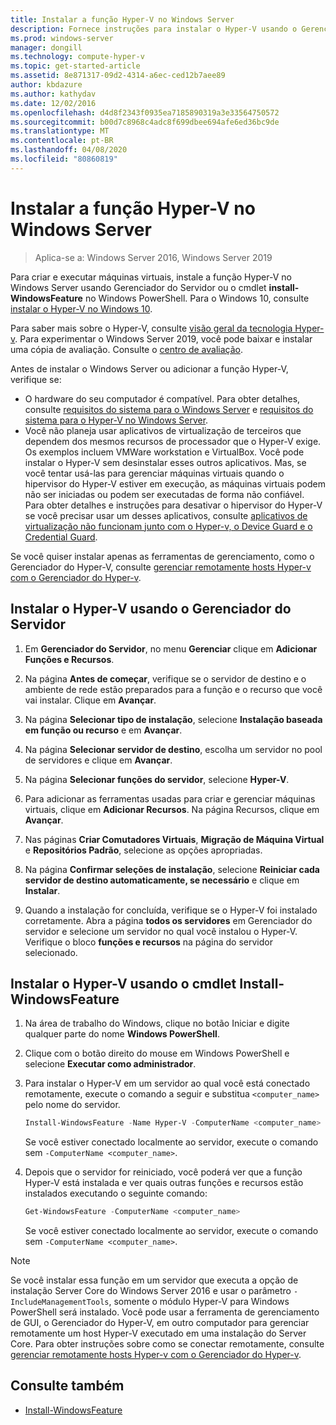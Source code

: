 ```yaml
---
title: Instalar a função Hyper-V no Windows Server
description: Fornece instruções para instalar o Hyper-V usando o Gerenciador do Servidor ou o Windows PowerShell
ms.prod: windows-server
manager: dongill
ms.technology: compute-hyper-v
ms.topic: get-started-article
ms.assetid: 8e871317-09d2-4314-a6ec-ced12b7aee89
author: kbdazure
ms.author: kathydav
ms.date: 12/02/2016
ms.openlocfilehash: d4d8f2343f0935ea7185890319a3e33564750572
ms.sourcegitcommit: b00d7c8968c4adc8f699dbee694afe6ed36bc9de
ms.translationtype: MT
ms.contentlocale: pt-BR
ms.lasthandoff: 04/08/2020
ms.locfileid: "80860819"
---
```

# <a name="install-the-hyper-v-role-on-windows-server"></a>Instalar a função Hyper-V no Windows Server

>Aplica-se a: Windows Server 2016, Windows Server 2019
  
Para criar e executar máquinas virtuais, instale a função Hyper-V no Windows Server usando Gerenciador do Servidor ou o cmdlet **install-WindowsFeature** no Windows PowerShell. Para o Windows 10, consulte [instalar o Hyper-V no Windows 10](https://docs.microsoft.com/virtualization/hyper-v-on-windows/quick-start/enable-hyper-v).

Para saber mais sobre o Hyper-V, consulte [visão geral da tecnologia Hyper-v](../Hyper-V-Technology-Overview.md). Para experimentar o Windows Server 2019, você pode baixar e instalar uma cópia de avaliação. Consulte o [centro de avaliação](https://www.microsoft.com/evalcenter/evaluate-windows-server-2019).

Antes de instalar o Windows Server ou adicionar a função Hyper-V, verifique se:
- O hardware do seu computador é compatível. Para obter detalhes, consulte [requisitos do sistema para o Windows Server](../../../get-started/System-Requirements.md) e [requisitos do sistema para o Hyper-V no Windows Server](../System-requirements-for-Hyper-V-on-Windows.md).
- Você não planeja usar aplicativos de virtualização de terceiros que dependem dos mesmos recursos de processador que o Hyper-V exige. Os exemplos incluem VMWare workstation e VirtualBox. Você pode instalar o Hyper-V sem desinstalar esses outros aplicativos. Mas, se você tentar usá-las para gerenciar máquinas virtuais quando o hipervisor do Hyper-V estiver em execução, as máquinas virtuais podem não ser iniciadas ou podem ser executadas de forma não confiável. Para obter detalhes e instruções para desativar o hipervisor do Hyper-V se você precisar usar um desses aplicativos, consulte [aplicativos de virtualização não funcionam junto com o Hyper-v, o Device Guard e o Credential Guard](https://support.microsoft.com/help/3204980/virtualization-applications-do-not-work-together-with-hyper-v-device-g).

Se você quiser instalar apenas as ferramentas de gerenciamento, como o Gerenciador do Hyper-V, consulte [gerenciar remotamente hosts Hyper-v com o Gerenciador do Hyper-v](../Manage/Remotely-manage-Hyper-V-hosts.md).
  
## <a name="install-hyper-v-by-using-server-manager"></a>Instalar o Hyper-V usando o Gerenciador do Servidor  
  
1. Em **Gerenciador do Servidor**, no menu **Gerenciar** clique em **Adicionar Funções e Recursos**.  
  
2. Na página **Antes de começar**, verifique se o servidor de destino e o ambiente de rede estão preparados para a função e o recurso que você vai instalar. Clique em **Avançar**.  
  
3. Na página **Selecionar tipo de instalação**, selecione **Instalação baseada em função ou recurso** e em **Avançar**.  
  
4. Na página **Selecionar servidor de destino**, escolha um servidor no pool de servidores e clique em **Avançar**.  
  
5. Na página **Selecionar funções do servidor**, selecione **Hyper-V**.  
  
6. Para adicionar as ferramentas usadas para criar e gerenciar máquinas virtuais, clique em **Adicionar Recursos**. Na página Recursos, clique em **Avançar**.  
  
7. Nas páginas **Criar Comutadores Virtuais**, **Migração de Máquina Virtual** e **Repositórios Padrão**, selecione as opções apropriadas.  
  
8. Na página **Confirmar seleções de instalação**, selecione **Reiniciar cada servidor de destino automaticamente, se necessário** e clique em **Instalar**.  
  
9. Quando a instalação for concluída, verifique se o Hyper-V foi instalado corretamente. Abra a página **todos os servidores** em Gerenciador do servidor e selecione um servidor no qual você instalou o Hyper-V. Verifique o bloco **funções e recursos** na página do servidor selecionado.  
  
## <a name="install-hyper-v-by-using-the-install-windowsfeature-cmdlet"></a>Instalar o Hyper-V usando o cmdlet Install-WindowsFeature  
  
1. Na área de trabalho do Windows, clique no botão Iniciar e digite qualquer parte do nome **Windows PowerShell**.  
  
2. Clique com o botão direito do mouse em Windows PowerShell e selecione **Executar como administrador**.  
  
3. Para instalar o Hyper-V em um servidor ao qual você está conectado remotamente, execute o comando a seguir e substitua `<computer_name>` pelo nome do servidor.  
  
    ```powershell
    Install-WindowsFeature -Name Hyper-V -ComputerName <computer_name> -IncludeManagementTools -Restart  
    ```  
  
    Se você estiver conectado localmente ao servidor, execute o comando sem `-ComputerName <computer_name>`.  
  
4. Depois que o servidor for reiniciado, você poderá ver que a função Hyper-V está instalada e ver quais outras funções e recursos estão instalados executando o seguinte comando:  
  
    ```powershell
    Get-WindowsFeature -ComputerName <computer_name>  
    ```  
  
    Se você estiver conectado localmente ao servidor, execute o comando sem `-ComputerName <computer_name>`.  
  
> [!NOTE]  
> Se você instalar essa função em um servidor que executa a opção de instalação Server Core do Windows Server 2016 e usar o parâmetro `-IncludeManagementTools`, somente o módulo Hyper-V para Windows PowerShell será instalado. Você pode usar a ferramenta de gerenciamento de GUI, o Gerenciador do Hyper-V, em outro computador para gerenciar remotamente um host Hyper-V executado em uma instalação do Server Core. Para obter instruções sobre como se conectar remotamente, consulte [gerenciar remotamente hosts Hyper-v com o Gerenciador do Hyper-v](../Manage/Remotely-manage-Hyper-V-hosts.md).  
  
## <a name="see-also"></a>Consulte também  
  
- [Install-WindowsFeature](https://docs.microsoft.com/powershell/module/Microsoft.Windows.ServerManager.Migration/Install-WindowsFeature)  
